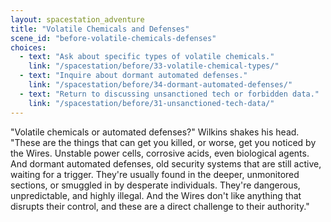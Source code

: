 ```yaml
---
layout: spacestation_adventure
title: "Volatile Chemicals and Defenses"
scene_id: "before-volatile-chemicals-defenses"
choices:
  - text: "Ask about specific types of volatile chemicals."
    link: "/spacestation/before/33-volatile-chemical-types/"
  - text: "Inquire about dormant automated defenses."
    link: "/spacestation/before/34-dormant-automated-defenses/"
  - text: "Return to discussing unsanctioned tech or forbidden data."
    link: "/spacestation/before/31-unsanctioned-tech-data/"
---
```


"Volatile chemicals or automated defenses?" Wilkins shakes his head. "These are the things that can get you killed, or worse, get you noticed by the Wires. Unstable power cells, corrosive acids, even biological agents. And dormant automated defenses, old security systems that are still active, waiting for a trigger. They're usually found in the deeper, unmonitored sections, or smuggled in by desperate individuals. They're dangerous, unpredictable, and highly illegal. And the Wires don't like anything that disrupts their control, and these are a direct challenge to their authority."
